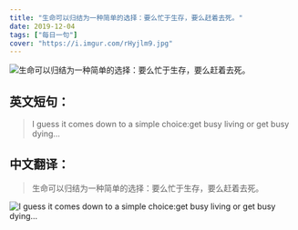 ```yaml
---
title: "生命可以归结为一种简单的选择：要么忙于生存，要么赶着去死。"
date: 2019-12-04
tags: ["每日一句"]
cover: "https://i.imgur.com/rHyjlm9.jpg"
---
```


![生命可以归结为一种简单的选择：要么忙于生存，要么赶着去死。](https://i.imgur.com/ihK3rj5.jpg)

## 英文短句：
> I guess it comes down to a simple choice:get busy living or get busy dying...

<!--more-->

## 中文翻译：
> 生命可以归结为一种简单的选择：要么忙于生存，要么赶着去死。

![I guess it comes down to a simple choice:get busy living or get busy dying...](https://i.imgur.com/xoGtXX1.jpg)


